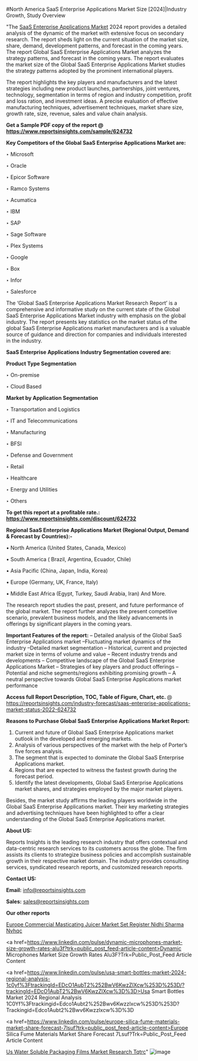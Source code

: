 #North America SaaS Enterprise Applications Market Size [2024]|Industry Growth, Study Overview

"The <a href=https://www.reportsinsights.com/sample/624732>SaaS Enterprise Applications Market</a> 2024 report provides a detailed analysis of the dynamic of the market with extensive focus on secondary research. The report sheds light on the current situation of the market size, share, demand, development patterns, and forecast in the coming years. The report Global SaaS Enterprise Applications Market analyzes the strategy patterns, and forecast in the coming years. The report evaluates the market size of the Global SaaS Enterprise Applications Market studies the strategy patterns adopted by the prominent international players.

The report highlights the key players and manufacturers and the latest strategies including new product launches, partnerships, joint ventures, technology, segmentation in terms of region and industry competition, profit and loss ration, and investment ideas. A precise evaluation of effective manufacturing techniques, advertisement techniques, market share size, growth rate, size, revenue, sales and value chain analysis.

<strong>Get a Sample PDF copy of the report @ <a href=https://www.reportsinsights.com/sample/624732 style=color:#0000ff;>https://www.reportsinsights.com/sample/624732</a></strong>

<strong>Key Competitors of the Global SaaS Enterprise Applications Market are:</strong>

‣ Microsoft

‣ Oracle

‣ Epicor Software

‣ Ramco Systems

‣ Acumatica

‣ IBM

‣ SAP

‣ Sage Software

‣ Plex Systems

‣ Google

‣ Box

‣ Infor

‣ Salesforce

The ‘Global SaaS Enterprise Applications Market Research Report’ is a comprehensive and informative study on the current state of the Global SaaS Enterprise Applications Market industry with emphasis on the global industry. The report presents key statistics on the market status of the global SaaS Enterprise Applications market manufacturers and is a valuable source of guidance and direction for companies and individuals interested in the industry.

<strong>SaaS Enterprise Applications Industry Segmentation covered are:</strong>

<strong>Product Type Segmentation</strong>

‣    On-premise

‣ Cloud Based

<strong>Market by Application Segmentation</strong>

‣   Transportation and Logistics

‣ IT and Telecommunications

‣ Manufacturing

‣ BFSI

‣ Defense and Government

‣ Retail

‣ Healthcare

‣ Energy and Utilities

‣ Others

<strong>To get this report at a profitable rate.: <a href=https://www.reportsinsights.com/discount/624732 style=color:#0000ff;>https://www.reportsinsights.com/discount/624732</a></strong>

<strong>Regional SaaS Enterprise Applications Market (Regional Output, Demand &amp; Forecast by Countries):-</strong>

• North America (United States, Canada, Mexico)

• South America ( Brazil, Argentina, Ecuador, Chile)

• Asia Pacific (China, Japan, India, Korea)

• Europe (Germany, UK, France, Italy)

• Middle East Africa (Egypt, Turkey, Saudi Arabia, Iran) And More.

The research report studies the past, present, and future performance of the global market. The report further analyzes the present competitive scenario, prevalent business models, and the likely advancements in offerings by significant players in the coming years.

<strong>Important Features of the report:</strong>
– Detailed analysis of the Global SaaS Enterprise Applications market
–Fluctuating market dynamics of the industry
–Detailed market segmentation
– Historical, current and projected market size in terms of volume and value
– Recent industry trends and developments
– Competitive landscape of the Global SaaS Enterprise Applications Market
– Strategies of key players and product offerings
– Potential and niche segments/regions exhibiting promising growth
– A neutral perspective towards Global SaaS Enterprise Applications market performance

<strong>Access full Report Description, TOC, Table of Figure, Chart, etc. </strong>@   <a href=https://reportsinsights.com/industry-forecast/saas-enterprise-applications-market-status-2022-624732 style=color:#0000ff;>https://reportsinsights.com/industry-forecast/saas-enterprise-applications-market-status-2022-624732</a>

<strong>Reasons to Purchase Global SaaS Enterprise Applications Market Report:</strong>
1. Current and future of Global SaaS Enterprise Applications market outlook in the developed and emerging markets.
2. Analysis of various perspectives of the market with the help of Porter’s five forces analysis.
3. The segment that is expected to dominate the Global SaaS Enterprise Applications market.
4. Regions that are expected to witness the fastest growth during the forecast period.
5. Identify the latest developments, Global SaaS Enterprise Applications market shares, and strategies employed by the major market players.

Besides, the market study affirms the leading players worldwide in the Global SaaS Enterprise Applications market. Their key marketing strategies and advertising techniques have been highlighted to offer a clear understanding of the Global SaaS Enterprise Applications market.

<strong><strong>About US</strong>:</strong>

Reports Insights is the leading research industry that offers contextual and data-centric research services to its customers across the globe. The firm assists its clients to strategize business policies and accomplish sustainable growth in their respective market domain. The industry provides consulting services, syndicated research reports, and customized research reports.

<strong>Contact US:</strong>

<p class=><b>Email:</b> <a href=mailto:info@reportsinsights.com>info@reportsinsights.com</a></p>
<p class=><b>Sales:</b> <a href=mailto:sales@reportsinsights.com>sales@reportsinsights.com</a></p>

<strong>Our other reports</strong>

<a href=https://www.linkedin.com/pulse/europe-commercial-masticating-juicer-market-set-register-nidhi-sharma-nvhqc/>Europe Commercial Masticating Juicer Market Set Register Nidhi Sharma Nvhqc</a>

<a href=https://www.linkedin.com/pulse/dynamic-microphones-market-size-growth-rates-alu3f?trk=public_post_feed-article-content>Dynamic Microphones Market Size Growth Rates Alu3F?Trk=Public_Post_Feed Article Content</a>

<a href=https://www.linkedin.com/pulse/usa-smart-bottles-market-2024-regional-analysis-1c0yf%3FtrackingId=EDcO1AubT2%252BwV6KwzZlXcw%253D%253D/?trackingId=EDcO1AubT2%2BwV6KwzZlXcw%3D%3D>Usa Smart Bottles Market 2024 Regional Analysis 1C0Yf%3Ftrackingid=Edco1Aubt2%252Bwv6Kwzzlxcw%253D%253D?Trackingid=Edco1Aubt2%2Bwv6Kwzzlxcw%3D%3D</a>

<a href=https://www.linkedin.com/pulse/europe-silica-fume-materials-market-share-forecast-7lsuf?trk=public_post_feed-article-content>Europe Silica Fume Materials Market Share Forecast 7Lsuf?Trk=Public_Post_Feed Article Content</a>

<a href=https://www.linkedin.com/pulse/us-water-soluble-packaging-films-market-research-tqtrc/>Us Water Soluble Packaging Films Market Research Tqtrc</a>"
![image](https://github.com/aakesh123242/RIMarket/assets/158431203/44161da8-072e-4504-9360-df89f6f412f1)
